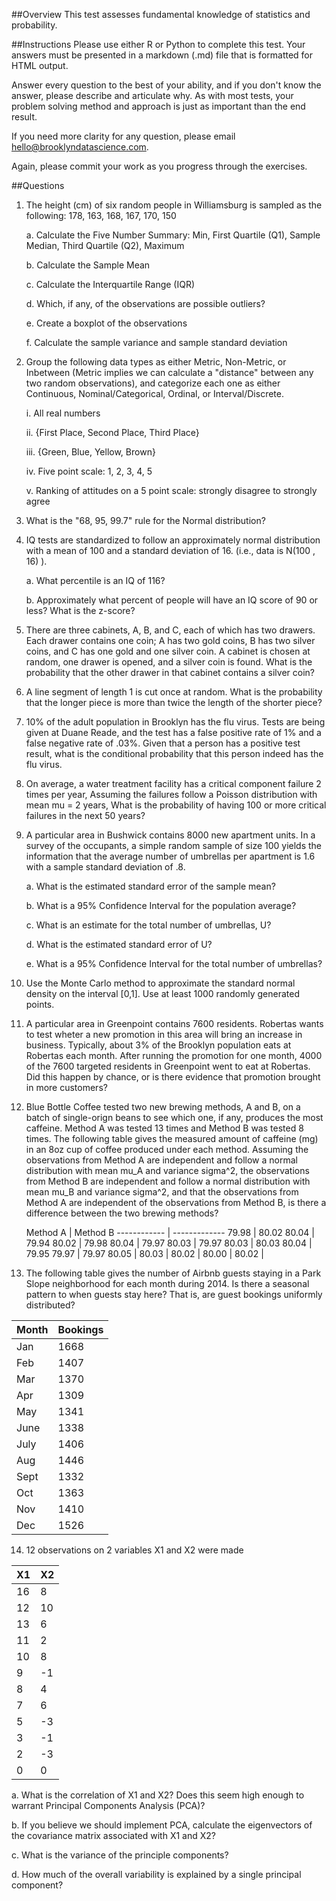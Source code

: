 ##Overview
This test assesses fundamental knowledge of statistics and probability. 

##Instructions
Please use either R or Python to complete this test. Your answers must be presented in a markdown (.md) file that is formatted for 
HTML output.

Answer every question to the best of your ability, and if you don't know the answer, please describe and articulate why. As with most tests, your problem solving method and approach is 
just as important than the end result.

If you need more clarity for any question, please email hello@brooklyndatascience.com. 

Again, please commit your work as you progress through the exercises. 

##Questions

1. The height (cm) of six random people in Williamsburg is sampled as the following: 178, 163, 168, 167, 170, 150
	
	a. Calculate the Five Number Summary: Min, First Quartile (Q1), Sample Median, Third Quartile (Q2), Maximum
	
	b. Calculate the Sample Mean
	
	c. Calculate the Interquartile Range (IQR)
	
	d. Which, if any, of the observations are possible outliers?
	
	e. Create a boxplot of the observations
	
	f. Calculate the sample variance and sample standard deviation

2. Group the following data types as either Metric, Non-Metric, or Inbetween (Metric implies we can calculate a "distance" between any two random observations),
and categorize each one as either Continuous, Nominal/Categorical, Ordinal, or Interval/Discrete.
	
	i. All real numbers 
	
	ii. {First Place, Second Place, Third Place} 
	
	iii. {Green, Blue, Yellow, Brown} 
	
	iv. Five point scale: 1, 2, 3, 4, 5
	
	v. Ranking of attitudes on a 5 point scale: strongly disagree to strongly agree
	
3. What is the "68, 95, 99.7" rule for the Normal distribution?

4. IQ tests are standardized to follow an approximately normal distribution with a mean of 100 and a standard deviation of 16. (i.e., data is N(100 , 16) ). 
	
	a. What percentile is an IQ of 116?
	
	b. Approximately what percent of people will have an IQ score of 90 or less? What is the z-score?

5. There are three cabinets, A, B, and C, each of which has two drawers. Each drawer contains one coin; 
A has two gold coins, B has two silver coins, and C has one gold and one silver coin. A cabinet is chosen at random, 
one drawer is opened, and a silver coin is found. What is the probability that the other drawer in that cabinet contains a silver coin? 

6. A line segment of length 1 is cut once at random. What is the probability that the longer piece is more than twice 
the length of the shorter piece?

7. 10% of the adult population in Brooklyn has the flu virus. Tests are being given at Duane Reade, and the test has 
a false positive rate of 1% and a false negative rate of .03%. Given that a person has a positive test result, 
what is the conditional probability that this person indeed has the flu virus. 

8. On average, a water treatment facility has a critical component failure 2 times per year, Assuming the failures 
follow a Poisson distribution with mean mu = 2 years, What is the probability of having 100 or more critical failures in the next 50 years? 

9. A particular area in Bushwick contains 8000 new apartment units. In a survey of the occupants, 
a simple random sample of size 100 yields the information that the average number of umbrellas per apartment is 1.6 
with a sample standard deviation of .8. 
	
	a. What is the estimated standard error of the sample mean?
	
	b. What is a 95% Confidence Interval for the population average?
	
	c. What is an estimate for the total number of umbrellas, U? 
	
	d. What is the estimated standard error of U?
	
	e. What is a 95% Confidence Interval for the total number of umbrellas? 
	
10. Use the Monte Carlo method to approximate the standard normal density on the interval [0,1]. 
Use at least 1000 randomly generated points.

11. A particular area in Greenpoint contains 7600 residents. Robertas wants to test wheter a new promotion in this area 
will bring an increase in business. Typically, about 3% of the Brooklyn population eats at Robertas each month. 
After running the promotion for one month, 4000 of the 7600 targeted residents in Greenpoint went to eat at Robertas. 
Did this happen by chance, or is there evidence that promotion brought in more customers?

12. Blue Bottle Coffee tested two new brewing methods, A and B, on a batch of single-orign beans to see which one, if any, produces the most caffeine.
Method A was tested 13 times and Method B was tested 8 times. The following table gives the measured amount of caffeine (mg) 
in an 8oz cup of coffee produced under each method. Assuming the observations from Method A are independent and 
follow a normal distribution with mean mu_A and variance sigma^2, the observations from Method B are independent and 
follow a normal distribution with mean mu_B and variance sigma^2, and that the observations from Method A are 
independent of the observations from Method B, is there a difference between the two brewing methods?

	Method A | Method B
------------ | -------------
79.98 | 80.02
80.04 | 79.94
80.02 | 79.98 
80.04 | 79.97
80.03 | 79.97 
80.03 | 80.03
80.04 | 79.95 
79.97 | 79.97 
80.05 | 
80.03 | 
80.02 | 
80.00 | 
80.02 |


13. The following table gives the number of Airbnb guests staying in a Park Slope neighborhood for each month during 2014. 
Is there a seasonal pattern to when guests stay here? That is, are guest bookings uniformly distributed?

  Month | Bookings
------------ | -------------
Jan | 1668
Feb | 1407 
Mar | 1370 
Apr | 1309
May | 1341 
June | 1338
July | 1406 
Aug | 1446 
Sept | 1332
Oct | 1363
Nov | 1410 
Dec | 1526

14. 12 observations on 2 variables X1 and X2 were made

  X1 | X2
------------ | -------------
16 | 8
12 | 10
13 | 6
11 | 2
10 | 8
9 | -1
8 | 4
7 | 6
5 | -3
3 | -1
2 | -3
0 | 0
	
  a. What is the correlation of X1 and X2? Does this seem high enough to warrant Principal Components Analysis (PCA)?
  
  b. If you believe we should implement PCA, calculate the eigenvectors of the covariance matrix associated with X1 and X2?
  	
  c. What is the variance of the principle components?
  	
  d. How much of the overall variability is explained by a single principal component?
